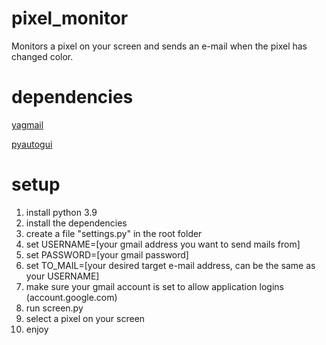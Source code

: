 # pixel_monitor
Monitors a pixel on your screen and sends an e-mail when the pixel has changed color.

# dependencies
[yagmail](https://pypi.org/project/yagmail/)

[pyautogui](https://pyautogui.readthedocs.io/en/latest)

# setup
1. install python 3.9
2. install the dependencies
3. create a file "settings.py" in the root folder
4. set USERNAME=[your gmail address you want to send mails from]
5. set PASSWORD=[your gmail password]
6. set TO_MAIL=[your desired target e-mail address, can be the same as your USERNAME]
7. make sure your gmail account is set to allow application logins (account.google.com)  
8. run screen.py
9. select a pixel on your screen
10. enjoy


